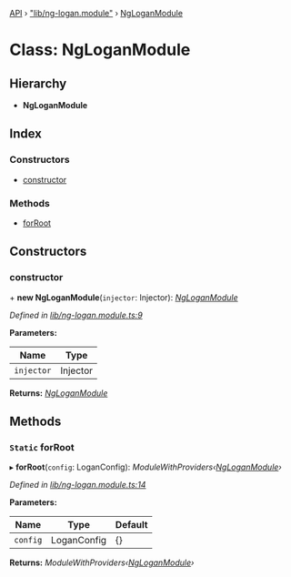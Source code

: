 [API](../README.md) › ["lib/ng-logan.module"](../modules/_lib_ng_logan_module_.md) › [NgLoganModule](_lib_ng_logan_module_.ngloganmodule.md)

# Class: NgLoganModule


## Hierarchy

* **NgLoganModule**

## Index

### Constructors

* [constructor](_lib_ng_logan_module_.ngloganmodule.md#constructor)

### Methods

* [forRoot](_lib_ng_logan_module_.ngloganmodule.md#static-forroot)

## Constructors

###  constructor

\+ **new NgLoganModule**(`injector`: Injector): *[NgLoganModule](_lib_ng_logan_module_.ngloganmodule.md)*

*Defined in [lib/ng-logan.module.ts:9](https://github.com/ciklum-digital/logan/blob/8316871/packages/angular/src/lib/ng-logan.module.ts#L9)*

**Parameters:**

Name | Type |
------ | ------ |
`injector` | Injector |

**Returns:** *[NgLoganModule](_lib_ng_logan_module_.ngloganmodule.md)*

## Methods

### `Static` forRoot

▸ **forRoot**(`config`: LoganConfig): *ModuleWithProviders‹[NgLoganModule](_lib_ng_logan_module_.ngloganmodule.md)›*

*Defined in [lib/ng-logan.module.ts:14](https://github.com/ciklum-digital/logan/blob/8316871/packages/angular/src/lib/ng-logan.module.ts#L14)*

**Parameters:**

Name | Type | Default |
------ | ------ | ------ |
`config` | LoganConfig |  {} |

**Returns:** *ModuleWithProviders‹[NgLoganModule](_lib_ng_logan_module_.ngloganmodule.md)›*